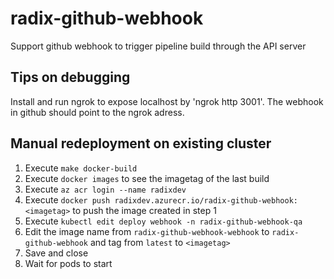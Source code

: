 # radix-github-webhook

Support github webhook to trigger pipeline build through the API server

## Tips on debugging

Install and run ngrok to expose localhost by 'ngrok http 3001'. The webhook in github should point to the ngrok adress.

## Manual redeployment on existing cluster

1. Execute `make docker-build`
2. Execute `docker images` to see the imagetag of the last build
3. Execute `az acr login --name radixdev`
4. Execute `docker push radixdev.azurecr.io/radix-github-webhook:<imagetag>` to push the image created in step 1
5. Execute `kubectl edit deploy webhook -n radix-github-webhook-qa`
6. Edit the image name from `radix-github-webhook-webhook` to `radix-github-webhook` and tag from `latest` to `<imagetag>`
7. Save and close
8. Wait for pods to start